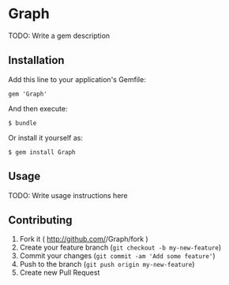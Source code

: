 # Graph

TODO: Write a gem description

## Installation

Add this line to your application's Gemfile:

    gem 'Graph'

And then execute:

    $ bundle

Or install it yourself as:

    $ gem install Graph

## Usage

TODO: Write usage instructions here

## Contributing

1. Fork it ( http://github.com/<my-github-username>/Graph/fork )
2. Create your feature branch (`git checkout -b my-new-feature`)
3. Commit your changes (`git commit -am 'Add some feature'`)
4. Push to the branch (`git push origin my-new-feature`)
5. Create new Pull Request
